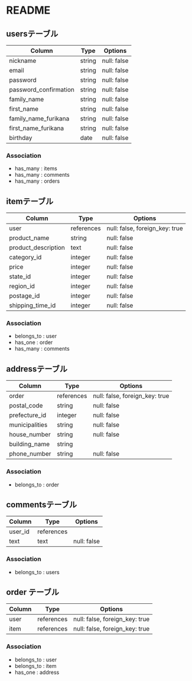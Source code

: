 # README

## usersテーブル

| Column               | Type   | Options     |
| -------------------- | ------ | ----------- |
| nickname             | string | null: false |
| email                | string | null: false |
| password             | string | null: false |
| password_confirmation| string | null: false |
| family_name          | string | null: false |
| first_name           | string | null: false |
| family_name_furikana | string | null: false |
| first_name_furikana  | string | null: false |
| birthday             | date   | null: false |

### Association

- has_many : items
- has_many : comments
- has_many : orders

## itemテーブル

| Column             | Type       | Options                        |
| ------------------ | ---------- | ------------------------------ |
| user               | references | null: false, foreign_key: true |
| product_name       | string     | null: false                    |
| product_description| text       | null: false                    |
| category_id        | integer    | null: false                    |
| price              | integer    | null: false                    |
| state_id           | integer    | null: false                    |
| region_id          | integer    | null: false                    |
| postage_id         | integer    | null: false                    |
| shipping_time_id   | integer    | null: false                    |


### Association

- belongs_to : user
- has_one : order
- has_many : comments



## addressテーブル

| Column         | Type       | Options                      |
| -------------- | ---------- | ---------------------------- |
| order          | references |null: false, foreign_key: true|
| postal_code    | string     | null: false                  |
| prefecture_id  | integer    | null: false                  |
| municipalities | string     | null: false                  |
| house_number   | string     | null: false                  |
| building_name  | string     |                              |
| phone_number   | string     | null: false                  |

### Association

- belongs_to : order


## commentsテーブル

| Column    | Type       | Options     |
| --------- | ---------- | ----------- |
| user_id   | references |             |
| text      | text       | null: false |


### Association

- belongs_to : users

## order テーブル
| Column          | Type       | Options                        |
| --------------- | ---------- | ------------------------------ |
| user            | references | null: false, foreign_key: true |
| item            | references | null: false, foreign_key: true |


### Association

- belongs_to : user
- belongs_to : item
- has_one : address